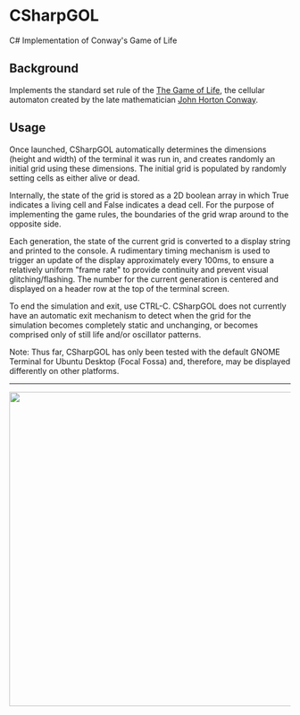 # CSharpGOL
C# Implementation of Conway's Game of Life

## Background
Implements the standard set rule of the [The Game of Life], the cellular automaton created by the late mathematician [John Horton Conway].

## Usage
Once launched, CSharpGOL automatically determines the dimensions (height and width) of the terminal it was run in, and creates randomly an initial grid using these dimensions. The initial grid is populated by randomly setting cells as either alive or dead.

Internally, the state of the grid is stored as a 2D boolean array in which True indicates a living cell and False indicates a dead cell. For the purpose of implementing the game rules, the boundaries of the grid wrap around to the opposite side.

Each generation, the state of the current grid is converted to a display string and printed to the console. A rudimentary timing mechanism is used to trigger an update of the display approximately every 100ms, to ensure a relatively uniform "frame rate" to provide continuity and prevent visual glitching/flashing. The number for the current generation is centered and displayed on a header row at the top of the terminal screen.

To end the simulation and exit, use CTRL-C. CSharpGOL does not currently have an automatic exit mechanism to detect when the grid for the simulation becomes completely static and unchanging, or becomes comprised only of still life and/or oscillator patterns. 

Note: Thus far, CSharpGOL has only been tested with the default GNOME Terminal for Ubuntu Desktop (Focal Fossa) and, therefore, may be displayed differently on other platforms.  

---

<p align="center">
  <img width="888" height="562" src="https://github.com/david-acker/CSharpGOL/blob/main/CSharpGOL.gif">
</p>

[The Game of Life]: https://en.wikipedia.org/wiki/Conway%27s_Game_of_Life
[John Horton Conway]: https://en.wikipedia.org/wiki/John_Horton_Conway

